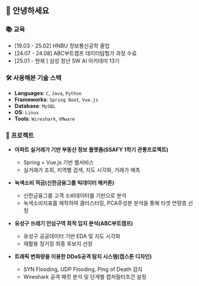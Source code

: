 <!-- 프로필 뱃지 등은 원하는 경우 추가 가능 -->

## 👋 안녕하세요

### 📚 교육
- [19.03 - 25.02] HNBU 정보통신공학 졸업
- [24.07 - 24.08] ABC부트캠프 데이터탐험가 과정 수료
- [25.01 - 현재 ] 삼성 청년 SW AI 아카데미 13기

### 🛠️ 사용해본 기술 스택
- **Languages**: `C`, `Java`, `Python`
- **Frameworks**: `Spring Boot`, `Vue.js`
- **Database**: `MySQL`
- **OS**: `Linux` 
- **Tools**: `Wireshark`, `VMware`

### 📌 프로젝트
- **아파트 실거래가 기반 부동산 정보 플랫폼(SSAFY 1학기 관통프로젝트)**
  - Spring + Vue.js 기반 웹서비스
  - 실거래가 조회, 지역별 검색, 지도 시각화, 거래가 예측

- **녹색소비 적금(신한금융그룹 빅데이터 해커톤)**
  - 신한금융그룹 고객 소비데이터를 기반으로 분석
  - 녹색소비지표를 제작하여 클러스터링, PCA주성분 분석을 통해 타겟 연령층 선정

- **유성구 쓰레기 안심구역 최적 입지 분석(ABC부트캠프)**
  - 유성구 공공데이터 기반 EDA 및 지도 시각화
  - 재활용 정거장 최종 후보지 선정

- **트래픽 변화량을 이용한 DDoS공격 탐지 시스템(캡스톤 디자인)**
  - SYN Flooding, UDP Flooding, Ping of Death 감지
  - Wireshark 공격 패킷 분석 및 단계별 캡처필터조건 설정

<!--br-->
 
 <!--##⚒ Tech Stacks ⚒-->
  <!--img src="https://img.shields.io/badge/Python-3766AB?style=for-the-badge&logo=Python&logoColor=white"/-->
  <!--img src="https://img.shields.io/badge/C-A8B9CC.svg?style=for-the-badge&logo=C&logoColor=white"/-->
  <!--img src="https://img.shields.io/badge/C++-00599C.svg?style=for-the-badge&logo=C%2B%2B&logoColor=white"/-->
  <!--img src="https://img.shields.io/badge/Oracle-F80000.svg?style=for-the-badge&logo=Oracle&logoColor=white"/-->
  <!--img src="https://img.shields.io/badge/Linux-FCC624.svg?style=for-the-badge&logo=Linux&logoColor=white"/--><!--br-->
  <!--img src="https://img.shields.io/badge/Pandas-150458.svg?style=for-the-badge&logo=Pandas&logoColor=white"/-->
  <!--img src="https://img.shields.io/badge/Numpy-013243.svg?style=for-the-badge&logo=Numpy&logoColor=white"/-->
  <!--img src="https://img.shields.io/badge/Flask-000000.svg?style=for-the-badge&logo=Flask&logoColor=white"/-->
  <!--img src="https://img.shields.io/badge/Django-092E20.svg?style=for-the-badge&logo=Django&logoColor=white"/-->
  <!--img src="https://img.shields.io/badge/Java-007396.svg?style=for-the-badge&logo=Java&logoColor=white"/-->
  <!--img src="https://img.shields.io/badge/html5-E34F26.svg?style=for-the-badge&logo=html5&logoColor=white"/-->
  <!--img src="https://img.shields.io/badge/css3-1572B6.svg?style=for-the-badge&logo=css3&logoColor=white"/-->
  <!--img src="https://img.shields.io/badge/Javascript-F7DF1E.svg?style=for-the-badge&logo=Javascript&logoColor=white"/--></a>
   
  <!--br-->
  <!--br-->
  
  <!--## ⚙ Tools ⚙-->
  <!--img src="https://img.shields.io/badge/Visual Studio Code-007ACC.svg?style=for-the-badge&logo=VisualStudioCode&logoColor=white"/--></a>
  <!--img src="https://img.shields.io/badge/Google Colab-F9AB00.svg?style=for-the-badge&logo=GoogleColab&logoColor=white"/--></a>
  <!--img src="https://img.shields.io/badge/Vim-019733.svg?style=for-the-badge&logo=Vim&logoColor=white"/--></a>
  <!--img src="https://img.shields.io/badge/Visual Studio-5C2D91.svg?style=for-the-badge&logo=Visual Studio&logoColor=white"/--></a>
  <!--img src="https://img.shields.io/badge/GitHub-181717.svg?style=for-the-badge&logo=GitHub&logoColor=white"/--></a>
  <!--img src="https://img.shields.io/badge/Git-F05032.svg?style=for-the-badge&logo=Git&logoColor=white"/--></a>

  <!--br-->
  <!--br-->
  <!--br-->
  
  <!--![Anurag's GitHub stats](https://github-readme-stats.vercel.app/api?username=tmdwns29&show_icons=true)-->

 <!--![Top Langs](http://github-readme-stats.vercel.app/api/top-langs/?username=tmdwns29&layout=compact)-->

  <!--a href="https://github.com/ashutosh00710/github-readme-activity-graph">
    <img src="https://github-readme-activity-graph.vercel.app/graph?username=tmdwns29&theme=minimal&bg_color=FFFFFF&hide_border=true&line=58A6FF&color=58A6FF" width=94%/-->

</div>
